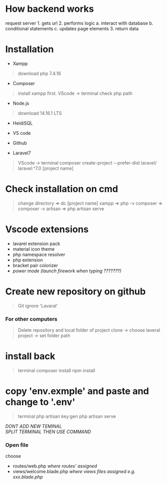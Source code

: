 # How backend works
request
    server
        1. gets url
        2. performs logic
            a. interact with database
            b. conditional statements
            c. updates page elements
        3. return data



# Installation
- Xampp
> download php 7.4.16

- Composer
> install xampp first. VScode -> terminal
    check php path

- Node.js
> download 14.16.1 LTS

- HeidiSQL

- VS code

- Github
- Laravel7
> VScode -> terminal
    composer create-project --prefer-dist laravel/  laravel:^7.0 [project name]



# Check installation on cmd
> change directory => dc [project name]
> xampp => php -v
> composer => composer -v
> artisan => php artisan serve



# Vscode extensions
- lavarel extension pack
- material icon theme
- php namespace resolver
- php extension
- bracket pair colorizer
- *power mode (launch firework when typing ???????)*



# Create new repository on github
> Git ignore 'Lavaral'



### For other computers
> Delete repository and local folder of project
> clone -> choose laveral project -> set folder path 

# install back
> terminal
    composer install
    npm install   

# copy 'env.exmple' and paste and change to '.env'
> terminal 
    php artisan key:gen
    php artisan serve



*DONT ADD NEW TEMINAL* <br>
*SPLIT TERMINAL THEN USE COMMAND*



### Open file
choose
- routes/web.php  *where routes' assigned*
- views/welcome.blade.php *where views files assigned* *e.g. xxx.blade.php*
